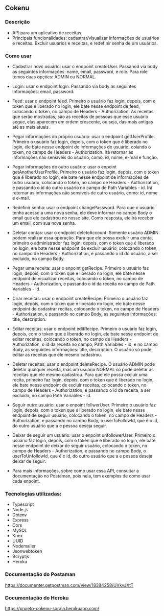 ## Cokenu

### Descrição
- API para um aplicativo de receitas
- Principais funcionalidades: cadastrar/visualizar informações de usuários e receitas. Excluir usuários e receitas, e redefinir senha de um usuários. 

### Como usar
- Cadastrar novo usuário: usar o endpoint createUser. Passanod via body as seguintes informações: name, email, password, e role. Para role temos duas opções: ADMIN ou NORMAL. 

- Login: usar o endpoint login. Passando via body as seguintes informações: email, password.

- Feed: usar o endpoint feed. Primeiro o usuário faz login, depois, com o token que é liberado no login, ele bate nesse endpoint de feed, colocando o token, no campo de Headers - Authorization.
As receitas que serão mostradas, são as receitas de pessoas que esse usuário segue, elas aparecem em ordem crescente, ou seja, das mais antigas até as mais atuais.

- Pegar informações do próprio usuário: usar o endpoint getUserProfile. Primeiro o usuário faz login, depois, com o token que é liberado no login, ele bate nesse endpoint de informações do usuário, colando o token, no campo de Headers - Authorization. Irá retornar as informações não sensíveis do usuário, como: id, nome, e-mail e função.

- Pegar informações de outro usuário: usar o enpoint getAnotherUserProfile. Primeiro o usuário faz login, depois, com o token que é liberado no login, ele bate nesse endpoint de informações de outro usuário, colocando o token, no campo de Headers - Authorization, e passando o id do outro usuário no campo de Path Variables - id. Irá retornar as informações não sensíveis de outro usuário, como: id, nome e e-mail.

- Redefinir senha: usar o endpoint changePassword. Para que o usuário tenha acesso a uma nova senha, ele deve informar no campo Body o email que ele cadastrou no nosso site. Como resposta, ele irá receber um email, com sua nova senha.

- Deletar contas: usar o endpoint deleteAccount. Somente usuário ADMIN podem realizar essa operação.
Para que ele possa excluir uma conta, primeiro o administrador faz login, depois, com o token que é liberado no login, ele bate nesse endpoint de excluir usuário, colocando o token, no campo de Headers - Authorization, e passando o id do usuário, a ser excluído, no campo Body.

- Pegar uma receita: usar o enpoint getRecipe. Primeiro o usuário faz login, depois, com o token que é liberado no login, ele bate nesse endpoint de visualizar receitas, colocando o token, no campo de Headers - Authorization, e passando o id da receita no campo de Path Variables - id.

- Criar receitas: usar o endpoint createRecipe. Primeiro o usuário faz login, depois, com o token que é liberado no login, ele bate nesse endpoint de cadastrar recitas, colocando o token, no campo de Headers - Authorization, e passando no campo Body, as seguintes informações: title, description.

- Editar receitas: usar o endpoint editRecipe. Primeiro o usuário faz login, depois, com o token que é liberado no login, ele bate nesse endpoint de editar receitas, colocando o token, no campo de Headers - Authorization, o id da receita no campo, Path Variables - id, e no campo Body, as seguintes informações: title, description.
O usuário só pode editar as receitas que ele mesmo cadastrou.

- Deletar receitas: usar o endpoint deleteRecipe. O usuário ADMIN pode deletar qualquer receita, mas um usuário NORMAL só pode deletar as receitas que ele mesmo cadastrou.
Para que ele possa excluir uma recita, primeiro faz login, depois, com o token que é liberado no login, ele bate nesse endpoint de excluir receitas, colocando o token, no campo de Headers - Authorization, e passando o id da receita, a ser excluído, no campo Path Variables - id.

- Seguir outro usuário: usar o enpoint follwerUser. Primeiro o usuário faz login, depois, com o token que é liberado no login, ele bate nesse endpoint de seguir usuário, colocando o token, no campo de Headers - Authorization, e passando no campo Body, o userToFollowId, que é o id, do outro usuário que a e pessoa deseja seguir.

- Deixar de seguir um usuário: usar o enpoint unfollowerUser. Primeiro o usuário faz login, depois, com o token que é liberado no login, ele bate nesse endpoint de deixar de seguir usuário, colocando o token, no campo de Headers - Authorization, e passando no campo Body, o userToUnfollowId, que é o id, do outro usuário que a e pessoa deseja deixar de seguir.

* Para mais informações, sobre como usar essa API, consultar a documentação no Postaman, pois nela, tem exemplos de como usar cada enpoint. 

### Tecnologias utilizadas:
- Typescript
- Node.js
- Dotenv
- Express
- Cors
- MySQL
- Knex
- UUID
- Nodemailer
- Jsonwebtoken
- Bcryptjs
- Heroku

### Documentação do Postaman
https://documenter.getpostman.com/view/18384258/UVkvJXtT

### Documentação do Heroku
https://projeto-cokenu-soraia.herokuapp.com/
